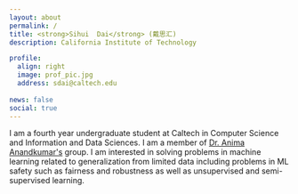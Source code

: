 ```yaml
---
layout: about
permalink: /
title: <strong>Sihui  Dai</strong> (戴思汇)
description: California Institute of Technology

profile:
  align: right
  image: prof_pic.jpg
  address: sdai@caltech.edu
  
news: false
social: true
---
```


I am a fourth year undergraduate student at Caltech in Computer Science and Information and Data Sciences.  I am a member of [Dr. Anima Anandkumar's](http://tensorlab.cms.caltech.edu/users/anima/) group. I am interested in solving problems in machine learning related to generalization from limited data including problems in ML safety such as fairness and robustness as well as unsupervised and semi-supervised learning.
